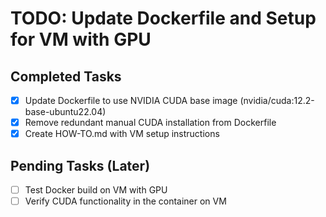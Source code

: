 # TODO: Update Dockerfile and Setup for VM with GPU

## Completed Tasks
- [x] Update Dockerfile to use NVIDIA CUDA base image (nvidia/cuda:12.2-base-ubuntu22.04)
- [x] Remove redundant manual CUDA installation from Dockerfile
- [x] Create HOW-TO.md with VM setup instructions

## Pending Tasks (Later)
- [ ] Test Docker build on VM with GPU
- [ ] Verify CUDA functionality in the container on VM
